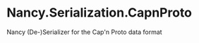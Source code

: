 Nancy.Serialization.CapnProto
=============================

Nancy (De-)Serializer for the Cap'n Proto data format
